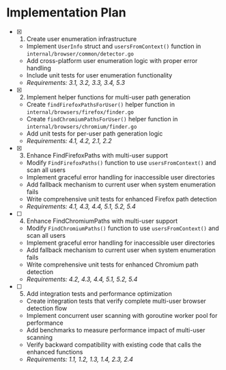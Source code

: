 # Implementation Plan

- [x] 1. Create user enumeration infrastructure
  - Implement `UserInfo` struct and `usersFromContext()` function in `internal/browser/common/detector.go`
  - Add cross-platform user enumeration logic with proper error handling
  - Include unit tests for user enumeration functionality
  - _Requirements: 3.1, 3.2, 3.3, 3.4, 5.3_

- [x] 2. Implement helper functions for multi-user path generation
  - Create `findFirefoxPathsForUser()` helper function in `internal/browsers/firefox/finder.go`
  - Create `findChromiumPathsForUser()` helper function in `internal/browsers/chromium/finder.go`
  - Add unit tests for per-user path generation logic
  - _Requirements: 4.1, 4.2, 2.1, 2.2_

- [x] 3. Enhance FindFirefoxPaths with multi-user support
  - Modify `FindFirefoxPaths()` function to use `usersFromContext()` and scan all users
  - Implement graceful error handling for inaccessible user directories
  - Add fallback mechanism to current user when system enumeration fails
  - Write comprehensive unit tests for enhanced Firefox path detection
  - _Requirements: 4.1, 4.3, 4.4, 5.1, 5.2, 5.4_

- [ ] 4. Enhance FindChromiumPaths with multi-user support
  - Modify `FindChromiumPaths()` function to use `usersFromContext()` and scan all users
  - Implement graceful error handling for inaccessible user directories
  - Add fallback mechanism to current user when system enumeration fails
  - Write comprehensive unit tests for enhanced Chromium path detection
  - _Requirements: 4.2, 4.3, 4.4, 5.1, 5.2, 5.4_

- [ ] 5. Add integration tests and performance optimization
  - Create integration tests that verify complete multi-user browser detection flow
  - Implement concurrent user scanning with goroutine worker pool for performance
  - Add benchmarks to measure performance impact of multi-user scanning
  - Verify backward compatibility with existing code that calls the enhanced functions
  - _Requirements: 1.1, 1.2, 1.3, 1.4, 2.3, 2.4_